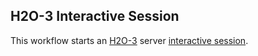 ## H2O-3 Interactive Session
This workflow starts an [H2O-3](https://docs.h2o.ai/h2o/latest-stable/h2o-docs/welcome.html) server [interactive session](https://github.com/parallelworks/interactive_session/blob/main/README-v3.md).

